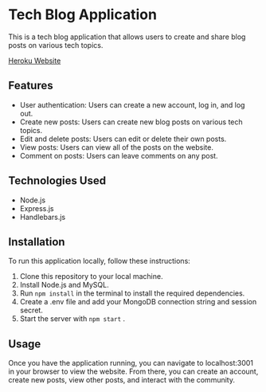 # Tech Blog Application

This is a tech blog application that allows users to create and share blog posts on various tech topics.  

[Heroku Website](https://afternoon-bastion-73898.herokuapp.com/)
## Features

- User authentication: Users can create a new account, log in, and log out.
- Create new posts: Users can create new blog posts on various tech topics.
- Edit and delete posts: Users can edit or delete their own posts.
- View posts: Users can view all of the posts on the website.
- Comment on posts: Users can leave comments on any post.

## Technologies Used

- Node.js
- Express.js
- Handlebars.js

## Installation

To run this application locally, follow these instructions:

1. Clone this repository to your local machine.
2. Install Node.js and MySQL.
3. Run  ```npm install```  in the terminal to install the required dependencies.
4. Create a  .env  file and add your MongoDB connection string and session secret.
5. Start the server with  ```npm start``` .

## Usage

Once you have the application running, you can navigate to  localhost:3001 in your browser to view the website. From there, you can create an account, create new posts, view other posts, and interact with the community.
